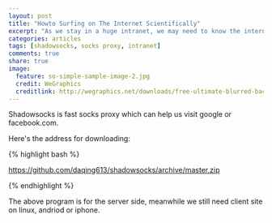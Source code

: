 ```yaml
---
layout: post
title: "Howto Surfing on The Internet Scientifically"
excerpt: "As we stay in a huge intranet, we may need to know the internet" 
categories: articles
tags: [shadowsocks, socks proxy, intranet]
comments: true
share: true
image:
  feature: so-simple-sample-image-2.jpg
  credit: WeGraphics
  creditlink: http://wegraphics.net/downloads/free-ultimate-blurred-background-pack/
---
```


Shadowsocks is fast socks proxy which can help us visit google or facebook.com. 


Here's the address for downloading: 

{% highlight bash %}

https://github.com/daqing613/shadowsocks/archive/master.zip

{% endhighlight %}

The above program is for the server side, meanwhile we still need client site on linux, andriod or iphone. 





